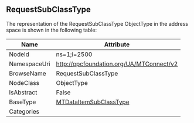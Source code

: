 <!-- objecttype -->
## RequestSubClassType
  
<!-- end of text -->
The representation of the RequestSubClassType ObjectType in the address space is shown in the following table:  

|Name|Attribute|
|---|---|
|NodeId|ns=1;i=2500|
|NamespaceUri|http://opcfoundation.org/UA/MTConnect/v2|
|BrowseName|RequestSubClassType|
|NodeClass|ObjectType|
|IsAbstract|False|
|BaseType|[MTDataItemSubClassType](../../ObjectTypes/MTDataItemSubClassType/readme.md)|
|Categories||

